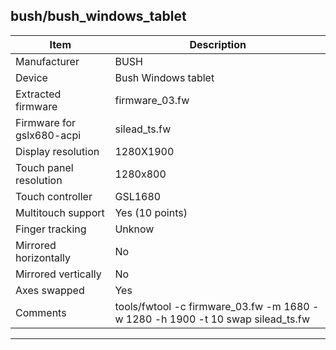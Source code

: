 bush/bush_windows_tablet
--------------------------------------
| Item                      | Description                                                               |
|---------------------------|---------------------------------------------------------------------------|
| Manufacturer              | BUSH                                                                      |
| Device                    | Bush Windows tablet                                                                 |
| Extracted firmware        | firmware_03.fw                                                            |
| Firmware for gslx680-acpi | silead_ts.fw                                                              |
| Display resolution        | 1280X1900                                                                  |
| Touch panel resolution    | 1280x800                                                              |
| Touch controller          | GSL1680                                                                   |
| Multitouch support        | Yes (10 points)                                                           |
| Finger tracking           | Unknow                                                                        |
| Mirrored horizontally     | No                                                                       |
| Mirrored vertically       | No                                                                        |
| Axes swapped              | Yes                                                                       |
| Comments                  | tools/fwtool -c firmware_03.fw -m 1680 -w 1280 -h 1900 -t 10 swap silead_ts.fw           |
--------------------------------------
